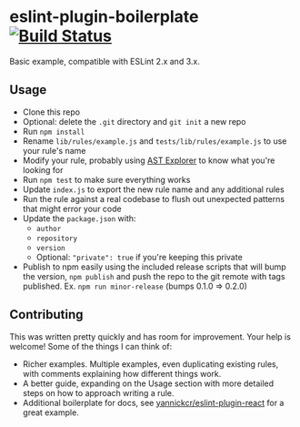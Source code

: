 # eslint-plugin-boilerplate [![Build Status](https://travis-ci.org/paulvollmer/eslint-plugin-boilerplate.svg?branch=master)](https://travis-ci.org/paulvollmer/eslint-plugin-boilerplate)

Basic example, compatible with ESLint 2.x and 3.x.

## Usage
- Clone this repo
- Optional: delete the `.git` directory and `git init` a new repo
- Run `npm install`
- Rename `lib/rules/example.js` and `tests/lib/rules/example.js` to use your rule's name
- Modify your rule, probably using [AST Explorer](http://astexplorer.net/) to know what you're looking for
- Run `npm test` to make sure everything works
- Update `index.js` to export the new rule name and any additional rules
- Run the rule against a real codebase to flush out unexpected patterns that might error your code
- Update the `package.json` with:
  - `author`
  - `repository`
  - `version`
  - Optional: `"private": true` if you're keeping this private
- Publish to npm easily using the included release scripts that will bump the version, `npm publish` and push the repo to the git remote with tags published. Ex. `npm run minor-release` (bumps 0.1.0 => 0.2.0)

## Contributing

This was written pretty quickly and has room for improvement. Your help is welcome! Some of the things I can think of:
- Richer examples. Multiple examples, even duplicating existing rules, with comments explaining how different things work.
- A better guide, expanding on the Usage section with more detailed steps on how to approach writing a rule.
- Additional boilerplate for docs, see [yannickcr/eslint-plugin-react](https://github.com/yannickcr/eslint-plugin-react) for a great example.
